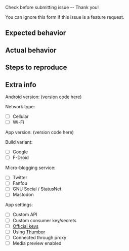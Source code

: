 Check before submitting issue -- Thank you!

You can ignore this form if this issue is a feature request.

## Expected behavior

## Actual behavior

## Steps to reproduce

## Extra info

Android version: (version code here)

Network type:

- [ ] Cellular
- [ ] Wi-Fi

App version: (version code here)

Build variant:

- [ ] Google
- [ ] F-Droid

Micro-blogging service:

- [ ] Twitter
- [ ] Fanfou
- [ ] GNU Social / StatusNet
- [ ] Mastodon

App settings:

- [ ] Custom API
- [ ] Custom consumer key/secrets
- [ ] [Official keys](https://gist.github.com/mariotaku/5465786)
- [ ] Using [Thumbor](https://github.com/thumbor/thumbor)
- [ ] Connected through proxy
- [ ] Media preview enabled
